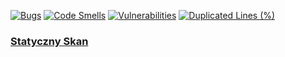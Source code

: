 [![Bugs](https://sonarcloud.io/api/project_badges/measure?project=kreciszj_projektowanie-obiektowe&metric=bugs)](https://sonarcloud.io/summary/new_code?id=kreciszj_projektowanie-obiektowe)
[![Code Smells](https://sonarcloud.io/api/project_badges/measure?project=kreciszj_projektowanie-obiektowe&metric=code_smells)](https://sonarcloud.io/summary/new_code?id=kreciszj_projektowanie-obiektowe)
[![Vulnerabilities](https://sonarcloud.io/api/project_badges/measure?project=kreciszj_projektowanie-obiektowe&metric=vulnerabilities)](https://sonarcloud.io/summary/new_code?id=kreciszj_projektowanie-obiektowe)
[![Duplicated Lines (%)](https://sonarcloud.io/api/project_badges/measure?project=kreciszj_projektowanie-obiektowe&metric=duplicated_lines_density)](https://sonarcloud.io/summary/new_code?id=kreciszj_projektowanie-obiektowe)

### [Statyczny Skan](https://sonarcloud.io/summary/overall?id=kreciszj_projektowanie-obiektowe)